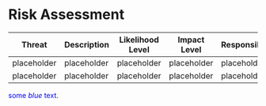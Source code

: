 # Risk Assessment

Threat | Description | Likelihood Level | Impact Level | Responsibility | Current Mitigation | Proposed Mitigation | Response | Tolerance
------------ | ------------- | ------------- | ------------- | ------------- | ------------- | ------------- | ------------- | -------------
placeholder | placeholder | placeholder | placeholder | placeholder | placeholder | placeholder | placeholder | placeholder
placeholder | placeholder | placeholder | placeholder | placeholder | placeholder | placeholder | placeholder | placeholder

<span style="color:blue">some *blue* text</span>.